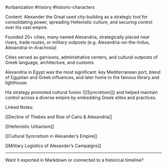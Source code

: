 
#urbanization #history #historic-characters

Content:
Alexander the Great used city-building as a strategic tool for consolidating power, spreading Hellenistic culture, and securing control over his vast empire.

Founded 20+ cities, many named Alexandria, strategically placed near rivers, trade routes, or military outposts (e.g. Alexandria-on-the-Indus, Alexandria-in-Arachosia)

Cities served as garrisons, administrative centers, and cultural outposts of Greek language, architecture, and customs.

Alexandria in Egypt was the most significant: key Mediterranean port, blend of Egyptian and Greek influences, and later home to the famous library and lighthouse.

His strategy promoted cultural fusion ([[Syncretism]]) and helped maintain control across a diverse empire by embedding Greek elites and practices.


Linked Notes:

[[Decline of Thebes and Rise of Cairo & Alexandria]]

[[Hellenistic Urbanism]]

[[Cultural Syncretism in Alexander’s Empire]]

[[Military Logistics of Alexander’s Campaigns]]



---

Want it exported in Markdown or connected to a historical timeline?

